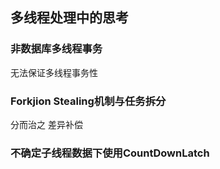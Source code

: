 ## 多线程处理中的思考
### 非数据库多线程事务
  无法保证多线程事务性
### Forkjion Stealing机制与任务拆分
  分而治之 差异补偿
### 不确定子线程数据下使用CountDownLatch

